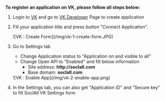 __To register an application on VK, please follow all steps below:__

1. Login to [VK](http://vk.com/) and go to [VK Developer](http://vk.com/editapp?act=create) Page to create application
2. Fill your application title and press button "Connect Application".
    <div class="soclall-br"></div>
    ![VK : Create Form](/img/vk-1-create-form.JPG)
    <div class="soclall-br"></div>
3. Go to Settings tab
    * Change Application status to "Application on and visible to all"
    * Change Open API to "Enabled" and fill below information
        - Site address: __http://soclall.com__
        - Base domain: __soclall.com__
    
    <div class="soclall-br"></div>
    ![VK : Enable App](/img/vk-2-enable-app.png)
    <div class="soclall-br"></div>
    
4. In the Settings tab, you can also get "Application ID" and "Secure key" to fill SoclAll VK Settings form

